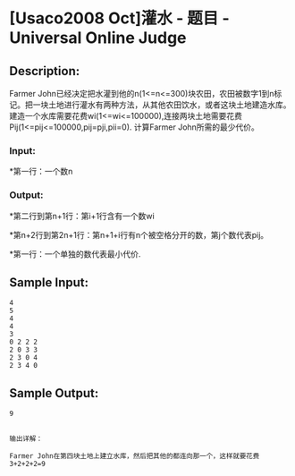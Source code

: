 # [Usaco2008 Oct]灌水 - 题目 - Universal Online Judge

## Description: 

Farmer John已经决定把水灌到他的n(1<=n<=300)块农田，农田被数字1到n标记。把一块土地进行灌水有两种方法，从其他农田饮水，或者这块土地建造水库。 建造一个水库需要花费wi(1<=wi<=100000),连接两块土地需要花费Pij(1<=pij<=100000,pij=pji,pii=0). 计算Farmer John所需的最少代价。 

### Input: 

*第一行：一个数n 

### Output: 

*第二行到第n+1行：第i+1行含有一个数wi 

*第n+2行到第2n+1行：第n+1+i行有n个被空格分开的数，第j个数代表pij。 

*第一行：一个单独的数代表最小代价. 


## Sample Input: 
```
4
5
4
4
3
0 2 2 2
2 0 3 3
2 3 0 4
2 3 4 0

```

## Sample Output: 
```
9


输出详解：

Farmer John在第四块土地上建立水库，然后把其他的都连向那一个，这样就要花费3+2+2+2=9

```
